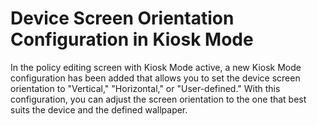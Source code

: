 # Device Screen Orientation Configuration in Kiosk Mode

In the policy editing screen with Kiosk Mode active, a new Kiosk Mode configuration has been added that allows you to set the device screen orientation to "Vertical," "Horizontal," or "User-defined." With this configuration, you can adjust the screen orientation to the one that best suits the device and the defined wallpaper.
